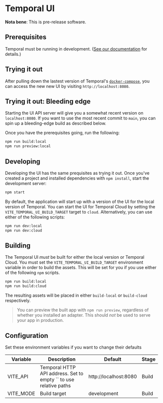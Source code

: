 # Temporal UI

**Nota bene**: This is pre-release software.

## Prerequisites

Temporal must be running in development. ([See our documentation](https://docs.temporal.io/docs/server/quick-install) for details.)

## Trying it out

After pulling down the lastest version of Temporal's [`docker-compose`](https://github.com/temporalio/docker-compose), you can access the new new UI by visiting `http://localhost:8080`.

## Trying it out: Bleeding edge

Starting the UI API server will give you a somewhat recent version on `localhost:8080`. If you want to use the most recent commit to `main`, you can spin up a bleeding-edge build as described below.

Once you have the prerequisites going, run the following:

```bash
npm run build:local
npm run preview:local
```

## Developing

Developing the UI has the same prequisites as trying it out. Once you've created a project and installed dependencies with `npm install`, start the development server:

```bash
npm start
```

By default, the application will start up with a version of the UI for the local version of Temporal. You can start the UI for Temporal Cloud by setting the `VITE_TEMPORAL_UI_BUILD_TARGET` target to `cloud`. Alternatively, you can use either of the following scripts:

```bash
npm run dev:local
npm run dev:cloud
```

## Building

The Temporal UI _must_ be built for either the local version or Temporal Cloud. You must set the `VITE_TEMPORAL_UI_BUILD_TARGET` environment variable in order to build the assets. This will be set for you if you use either of the following `npm` scripts.

```bash
npm run build:local
npm run build:cloud
```

The resulting assets will be placed in either `build-local` or `build-cloud` respectively.

> You can preview the built app with `npm run preview`, regardless of whether you installed an adapter. This should _not_ be used to serve your app in production.

## Configuration

Set these environment variables if you want to change their defaults

| Variable  | Description                                                      | Default               | Stage |
| --------- | ---------------------------------------------------------------- | --------------------- | ----- |
| VITE_API  | Temporal HTTP API address. Set to empty `` to use relative paths | http://localhost:8080 | Build |
| VITE_MODE | Build target                                                     | development           | Build |

